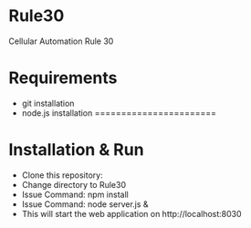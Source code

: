 Rule30
======

Cellular Automation Rule 30

Requirements
=======================
- git installation
- node.js installation
=======================

Installation & Run
=======================
- Clone this repository:
- Change directory to Rule30
- Issue Command: npm install
- Issue Command: node server.js &
- This will start the web application on http://localhost:8030

